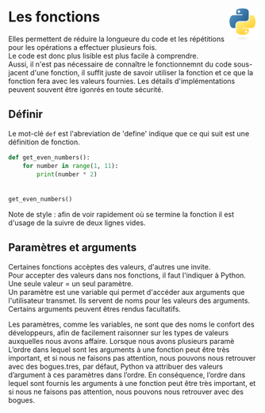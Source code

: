 # Les fonctions  <a href="../../"><img align="right" src="../../assets/logo/Python-logo-notext.svg" alt="Python" title="Phthon" height="64px"></a>

Elles permettent de réduire la longueure du code et les répétitions pour les opérations a effectuer plusieurs fois.  
Le code est donc plus lisible est plus facile à comprendre.  
Aussi, il n'est pas nécessaire de connaître le fonctionnemnt du code sous-jacent d'une fonction, il suffit juste de savoir utiliser la fonction et ce que la fonction fera avec les valeurs fournies. Les détails d'implémentations peuvent souvent être igonrés en toute sécurité.  

## Définir

Le mot-clé `def` est l'abreviation de 'define' indique que ce qui suit est une définition de fonction.
```py
def get_even_numbers():
    for number in range(1, 11):
        print(number * 2)


get_even_numbers()
```
Note de style : afin de voir rapidement où se termine la fonction il est d'usage de la suivre de deux lignes vides.

## Paramètres et arguments

Certaines fonctions accèptes des valeurs, d'autres une invite.  
Pour accepter des valeurs dans nos fonctions, il faut l'indiquer à Python.  
Une seule valeur = un seul paramètre.  
Un paramètre est une variable qui permet d'accéder aux arguments que l'utilisateur transmet. Ils servent de noms pour les valeurs des arguments.
Certains arguments peuvent êtres rendus facultatifs.

Les paramètres, comme les variables, ne sont que des noms le confort des développeurs, afin de facilement raisonner sur les types de valeurs auxquelles nous avons affaire.
Lorsque nous avons plusieurs paramè
L’ordre dans lequel sont les arguments à une fonction peut être très important, et si nous ne faisons pas attention, nous pouvons nous retrouver avec des bogues.tres, par défaut, Python va attribuer des valeurs d’argument à ces paramètres dans l’ordre.
En conséquence, l’ordre dans lequel sont fournis les arguments à une fonction peut être très important, et si nous ne faisons pas attention, nous pouvons nous retrouver avec des bogues.